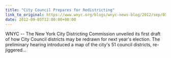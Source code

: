 ```yaml
---
title: "City Council Prepares for Redistricting"
link_to_original: https://www.wnyc.org/blogs/wnyc-news-blog/2012/sep/05/map-city-council-prepares-redistricting/?utm_source=local&utm_media=treatment&utm_campaign=daMost&utm_content=damostviewed)  
date: 2012-09-05T12:00:00+00:00
---
```

  
WNYC -- The New York City Districting Commission unveiled its first draft of how City Council districts may be redrawn for next year's election. The preliminary hearing introduced a map of the city's 51 council districts, re-jiggered...



